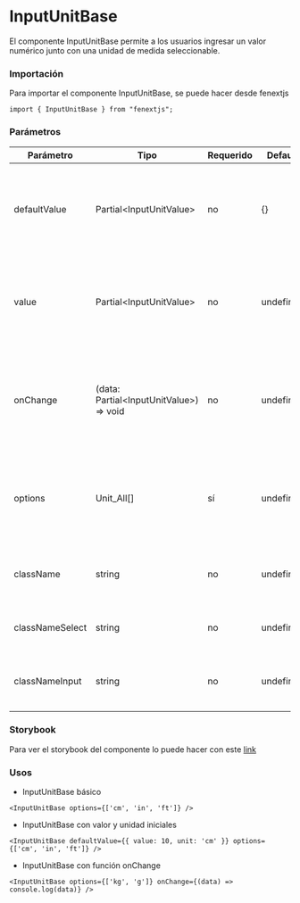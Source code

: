# InputUnitBase

El componente InputUnitBase permite a los usuarios ingresar un valor numérico junto con una unidad de medida seleccionable.

### Importación

Para importar el componente InputUnitBase, se puede hacer desde fenextjs

```tsx copy
import { InputUnitBase } from "fenextjs";
```

### Parámetros

| Parámetro | Tipo | Requerido | Default | Descripcion |
| --------- | ---- | --------- | ------- | ----------- |
| defaultValue | Partial\<InputUnitValue\> | no | \{\} | Valor por defecto del componente, incluye el valor numérico y la unidad de medida. |
| value | Partial\<InputUnitValue\> | no | undefined | Valor actual del componente, incluye el valor numérico y la unidad de medida. |
| onChange | (data: Partial\<InputUnitValue\>) =\> void | no | undefined | Función que se ejecuta cuando el valor o la unidad cambia, recibe el objeto con `value` y `unit`. |
| options | Unit_All[] | sí | undefined | Opciones disponibles para las unidades de medida, definidas por el tipo `Unit_All`. |
| className | string | no | undefined | Clase CSS personalizada para el componente principal. |
| classNameSelect | string | no | undefined | Clase CSS personalizada para el select de unidades. |
| classNameInput | string | no | undefined | Clase CSS personalizada para el input del valor numérico. |

### Storybook

Para ver el storybook del componente lo puede hacer con este [link](https://fenextjs-component-storybook.vercel.app/?path=/story/input-inputunitbase--index)

### Usos

- InputUnitBase básico

```tsx copy
<InputUnitBase options={['cm', 'in', 'ft']} />
```

- InputUnitBase con valor y unidad iniciales

```tsx copy
<InputUnitBase defaultValue={{ value: 10, unit: 'cm' }} options={['cm', 'in', 'ft']} />
```

- InputUnitBase con función onChange

```tsx copy
<InputUnitBase options={['kg', 'g']} onChange={(data) => console.log(data)} />
```

